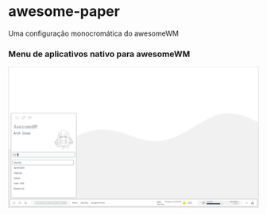 # awesome-paper
Uma configuração monocromática do awesomeWM

### Menu de aplicativos nativo para awesomeWM
![](https://github.com/Diego-Cesare/awesome-paper/blob/main/src/img_1.png)